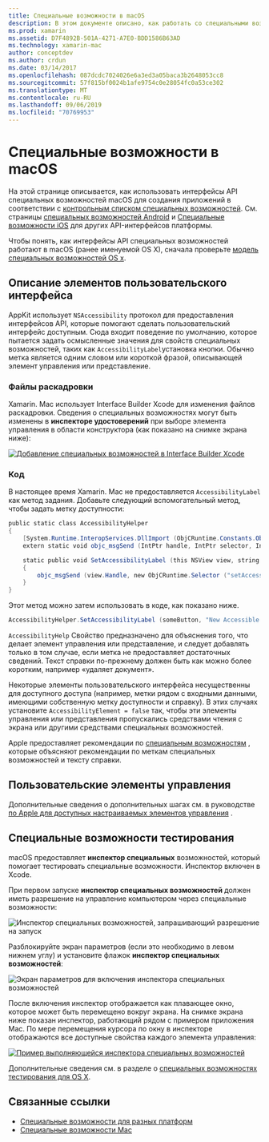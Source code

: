 ```yaml
---
title: Специальные возможности в macOS
description: В этом документе описано, как работать со специальными возможностями macOS в приложении Xamarin. Mac. В нем обсуждается описание элементов пользовательского интерфейса в раскадровках и коде, пользовательские элементы управления и доступность для тестирования.
ms.prod: xamarin
ms.assetid: D7F4892B-501A-4271-A7E0-BDD1586B63AD
ms.technology: xamarin-mac
author: conceptdev
ms.author: crdun
ms.date: 03/14/2017
ms.openlocfilehash: 087dcdc7024026e6a3ed3a05baca3b2648053cc8
ms.sourcegitcommit: 57f815bf0024b1afe9754c0e28054fc0a53ce302
ms.translationtype: MT
ms.contentlocale: ru-RU
ms.lasthandoff: 09/06/2019
ms.locfileid: "70769953"
---
```

# <a name="accessibility-on-macos"></a>Специальные возможности в macOS

На этой странице описывается, как использовать интерфейсы API специальных возможностей macOS для создания приложений в соответствии с [контрольным списком специальных возможностей](~/cross-platform/app-fundamentals/accessibility.md).
См. страницы [специальных возможностей Android](~/android/app-fundamentals/accessibility.md) и [Специальные возможности iOS](~/ios/app-fundamentals/accessibility.md) для других API-интерфейсов платформы.

Чтобы понять, как интерфейсы API специальных возможностей работают в macOS (ранее именуемой OS X), сначала проверьте [модель специальных возможностей OS x](https://developer.apple.com/library/mac/documentation/Accessibility/Conceptual/AccessibilityMacOSX/OSXAXmodel.html).

## <a name="describing-ui-elements"></a>Описание элементов пользовательского интерфейса

AppKit использует `NSAccessibility` протокол для предоставления интерфейсов API, которые помогают сделать пользовательский интерфейс доступным. Сюда входит поведение по умолчанию, которое пытается задать осмысленные значения для свойств специальных возможностей, таких как `AccessibilityLabel`установка кнопки. Обычно метка является одним словом или короткой фразой, описывающей элемент управления или представление.

### <a name="storyboard-files"></a>Файлы раскадровки

Xamarin. Mac использует Interface Builder Xcode для изменения файлов раскадровки.
Сведения о специальных возможностях могут быть изменены в **инспекторе удостоверений** при выборе элемента управления в области конструктора (как показано на снимке экрана ниже):

[![Добавление специальных возможностей в Interface Builder Xcode](accessibility-images/xcode.png "Добавление специальных возможностей в Interface Builder Xcode")](accessibility-images/xcode-large.png#lightbox)

### <a name="code"></a>Код

В настоящее время Xamarin. Mac не предоставляется `AccessibilityLabel` как метод задания.  Добавьте следующий вспомогательный метод, чтобы задать метку доступности:

```csharp
public static class AccessibilityHelper
{
    [System.Runtime.InteropServices.DllImport (ObjCRuntime.Constants.ObjectiveCLibrary)]
    extern static void objc_msgSend (IntPtr handle, IntPtr selector, IntPtr label);

    static public void SetAccessibilityLabel (this NSView view, string value)
    {
        objc_msgSend (view.Handle, new ObjCRuntime.Selector ("setAccessibilityLabel:").Handle, new NSString (value).Handle);
    }
}
```

Этот метод можно затем использовать в коде, как показано ниже.

```csharp
AccessibilityHelper.SetAccessibilityLabel (someButton, "New Accessible Description");
```

`AccessibilityHelp` Свойство предназначено для объяснения того, что делает элемент управления или представление, и следует добавлять только в том случае, если метка не предоставляет достаточных сведений. Текст справки по-прежнему должен быть как можно более коротким, например «удаляет документ».

Некоторые элементы пользовательского интерфейса несущественны для доступного доступа (например, метки рядом с входными данными, имеющими собственную метку доступности и справку).
В этих случаях установите `AccessibilityElement = false` так, чтобы эти элементы управления или представления пропускались средствами чтения с экрана или другими средствами специальных возможностей.

Apple предоставляет рекомендации по [специальным возможностям](https://developer.apple.com/library/mac/documentation/Accessibility/Conceptual/AccessibilityMacOSX/EnhancingtheAccessibilityofStandardAppKitControls.html) , которые объясняют рекомендации по меткам специальных возможностей и тексту справки.

## <a name="custom-controls"></a>Пользовательские элементы управления

Дополнительные сведения о дополнительных шагах см. в руководстве [по Apple для доступных настраиваемых элементов управления](https://developer.apple.com/library/mac/documentation/Accessibility/Conceptual/AccessibilityMacOSX/ImplementingAccessibilityforCustomControls.html) .

## <a name="testing-accessibility"></a>Специальные возможности тестирования

macOS предоставляет **инспектор специальных** возможностей, который помогает тестировать специальные возможности. Инспектор включен в Xcode.

При первом запуске **инспектор специальных возможностей** должен иметь разрешение на управление компьютером через специальные возможности:

![Инспектор специальных возможностей, запрашивающий разрешение на запуск](accessibility-images/accessibility-inspector-1.png "Инспектор специальных возможностей, запрашивающий разрешение на запуск")

Разблокируйте экран параметров (если это необходимо в левом нижнем углу) и установите флажок **инспектор специальных возможностей**:

![Экран параметров для включения инспектора специальных возможностей](accessibility-images/accessibility-inspector-2.png "Экран параметров для включения инспектора специальных возможностей")

После включения инспектор отображается как плавающее окно, которое может быть перемещено вокруг экрана. На снимке экрана ниже показан инспектор, работающий рядом с примером приложения Mac. По мере перемещения курсора по окну в инспекторе отображаются все доступные свойства каждого элемента управления:

[![Пример выполняющейся инспектора специальных возможностей](accessibility-images/accessibility-example.png "Пример выполняющейся инспектора специальных возможностей")](accessibility-images/accessibility-example-large.png#lightbox)

Дополнительные сведения см. в разделе о [специальных возможностях тестирования для OS X](https://developer.apple.com/library/mac/documentation/Accessibility/Conceptual/AccessibilityMacOSX/OSXAXTestingApps.html).

## <a name="related-links"></a>Связанные ссылки

- [Специальные возможности для разных платформ](~/cross-platform/app-fundamentals/accessibility.md)
- [Специальные возможности Mac](https://www.apple.com/accessibility/mac/)
